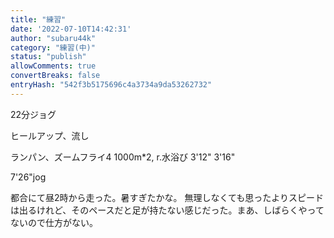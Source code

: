 ```yaml
---
title: "練習"
date: '2022-07-10T14:42:31'
author: "subaru44k"
category: "練習(中)"
status: "publish"
allowComments: true
convertBreaks: false
entryHash: "542f3b5175696c4a3734a9da53262732"
---
```

22分ジョグ

ヒールアップ、流し

ランパン、ズームフライ4
1000m*2, r.水浴び
3'12"
3'16"

7'26"jog

都合にて昼2時から走った。暑すぎたかな。
無理しなくても思ったよりスピードは出るけれど、そのペースだと足が持たない感じだった。まあ、しばらくやってないので仕方がない。
